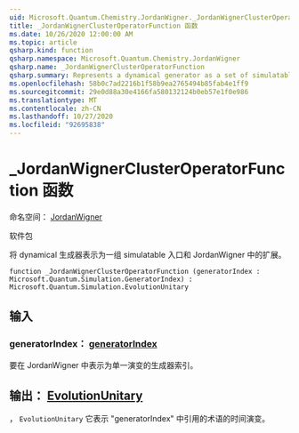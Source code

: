 ```yaml
---
uid: Microsoft.Quantum.Chemistry.JordanWigner._JordanWignerClusterOperatorFunction
title: _JordanWignerClusterOperatorFunction 函数
ms.date: 10/26/2020 12:00:00 AM
ms.topic: article
qsharp.kind: function
qsharp.namespace: Microsoft.Quantum.Chemistry.JordanWigner
qsharp.name: _JordanWignerClusterOperatorFunction
qsharp.summary: Represents a dynamical generator as a set of simulatable gates and an expansion in the JordanWigner basis.
ms.openlocfilehash: 58b0c7ad2216b1f58b9ea2765494b85fab4e1ff9
ms.sourcegitcommit: 29e0d88a30e4166fa580132124b0eb57e1f0e986
ms.translationtype: MT
ms.contentlocale: zh-CN
ms.lasthandoff: 10/27/2020
ms.locfileid: "92695838"
---
```

# <a name="_jordanwignerclusteroperatorfunction-function"></a>_JordanWignerClusterOperatorFunction 函数

命名空间： [JordanWigner](xref:Microsoft.Quantum.Chemistry.JordanWigner)

软件包 [](https://nuget.org/packages/)


将 dynamical 生成器表示为一组 simulatable 入口和 JordanWigner 中的扩展。

```qsharp
function _JordanWignerClusterOperatorFunction (generatorIndex : Microsoft.Quantum.Simulation.GeneratorIndex) : Microsoft.Quantum.Simulation.EvolutionUnitary
```


## <a name="input"></a>输入

### <a name="generatorindex--generatorindex"></a>generatorIndex： [generatorIndex](xref:Microsoft.Quantum.Simulation.GeneratorIndex)

要在 JordanWigner 中表示为单一演变的生成器索引。



## <a name="output--evolutionunitary"></a>输出： [EvolutionUnitary](xref:Microsoft.Quantum.Simulation.EvolutionUnitary)

， `EvolutionUnitary` 它表示 "generatorIndex" 中引用的术语的时间演变。